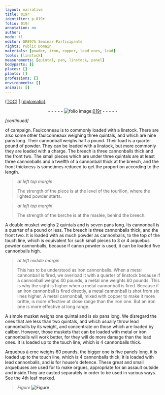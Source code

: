 ```yaml
---
layout: narrative
title: 019r
identifier: p-019r
folio: 019r
annotation: no
author:
mode: tl
editor: GR8975 Seminar Participants
rights: Public Domain
materials: [powder, iron, copper, lead ones, lead]
tools: [linstock]
measurements: [quintal, pan, linstock, panel]
bodyparts: []
places: []
plants: []
professions: []
environments: []
animals: []
---
```


<p><a href="{{ site.baseurl }}/translation/">[TOC]</a> | <a href="{{ site.baseurl }}/texts/p-019r_tc/" target="_blank">[diplomatic]</a></p><div class="folio" align="center">- - - - - <a href="http://gallica.bnf.fr/ark:/12148/btv1b10500001g/f43.image" target="_blank"><img src="https://cu-mkp.github.io/2017-workshop-edition/assets/photo-icon.png" alt="folio image: " style="display:inline-block; margin-bottom:-3px;"/>019r</a> - - - - - </div>  
 
*[continued]*
  
 of campaign. Faulconneau is to commonly loaded with a <span class="tl">linstock</span>. There are also some other faulconneaux weighing three <span class="ms">quintal</span>s, and which are nine <span class="ms">pan</span>s long. Their cannonball weighs half a pound. Their load is a quarter pound of <span class="m">powder</span>. They can be loaded with a <span class="tl">linstock</span>, but more commonly they are loaded with a charge. The breech is three cannonballs thick and the front two. The small pieces which are under three <span class="ms">quintal</span>s are at least three cannonballs and a twelfth of a cannonball thick at the breech, and the front thickness is sometimes reduced to get the proportion according to the length.
 
> *at left top margin*
> 
> 
>   The strength of the piece is at the level of the tourillon, where the lighted <span class="m">powder</span> starts.
 
> *at left top margin*
> 
> 
>   The strength of the berche is at the maslée, behind the breech. 
 
 A double musket weighs 2 <span class="ms">quintal</span>s and is seven <span class="ms">pan</span>s long. Its cannonball is a quarter of a pound or less. The breech is three cannonballs thick, and the front two. It is loaded with as much <span class="m">powder</span> as cannonballs, to the top of the touch line, which is equivalent for such small pieces to 3 or 4 arquebus <span class="m">powder</span> cannonballs, because if canon <span class="m">powder</span> is used, it can be loaded five cannonballs high.
 
> *at left middle margin*
> 
> 
>   This has to be understood as <span class="m">iron</span> cannonballs. When a metal cannonball is fired, we overload it with a quarter of <span class="tl"><span class="ms">linstock</span></span> because if a cannonball weighs 40 pounds, a metal one weights 60 pounds. This is why the sight is higher when a metal cannonball is fired. Because if an <span class="m">iron</span> cannonball is fired directly, a metal cannonball is shot from six lines higher. A metal cannonball, mixed with <span class="m">copper</span> to make it more brittle, is more effective at close range than the <span class="m">iron</span> one. But an <span class="m">iron</span> one is more effective at long range. 
 
 A simple musket weighs one <span class="ms">quintal</span> and is six <span class="ms">pan</span>s long. We disregard the ones that are less than two <span class="ms">quintal</span>s, and which usually throw lead cannonballs by its weight, and <span class="x">concentrate on those</span> which are loaded by caliber. However, those <span class="x">muskets</span> that can be loaded with metal or <span class="m">iron</span> cannonballs will work better, for they will do more damage than the <span class="m">lead ones</span>. It is loaded up to the touch line, which is 4 cannonballs thick. 
 
 Arquebus à croc weighs 60 pounds, the bigger one is five <span class="ms">panel</span>s long, it is loaded up to the touch line, which is 4 cannonballs thick; it is loaded with <span class="m">lead</span> cannonballs, and is for house's defence. These great and small arquebuses are used for to make orgues, appropriate for an assault outside and inside.They are casted separately in order to be used in various ways. See the 4th leaf marked. 
> *Figure*
> <a href="https://drive.google.com/open?id=0B9-oNrvWdlO5WWY3VjdlVktqZVk" target="_blank"><img src="https://cu-mkp.github.io/GR8975-edition/assets/photo-icon.png" alt="Figure" style="display:inline-block; margin-bottom:-3px;"/></a>
 
 
